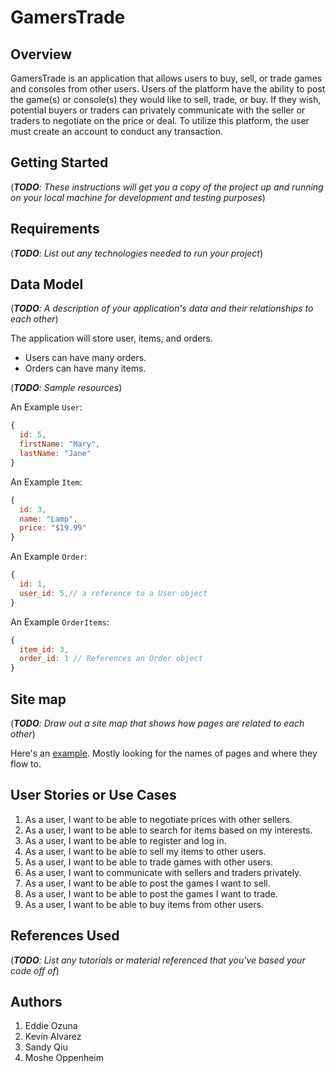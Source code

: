# GamersTrade


## Overview

GamersTrade is an application that allows users to buy, sell, or trade games and consoles from other users. Users of the platform have the ability to post the game(s) or console(s) they would like to sell, trade, or buy. If they wish, potential buyers or traders can privately communicate with the seller or traders to negotiate on the price or deal. To utilize this platform, the user must create an account to conduct any transaction.



## Getting Started
(___TODO__: These instructions will get you a copy of the project up and running on your local machine for development and testing purposes_)


## Requirements

(___TODO__: List out any technologies needed to run your project_)


## Data Model

(___TODO__: A description of your application's data and their relationships to each other_)

The application will store user, items, and orders.

- Users can have many orders.
- Orders can have many items.

(___TODO__: Sample resources_)

An Example `User`:

```javascript
{
  id: 5,
  firstName: "Mary",
  lastName: "Jane"
}
```

An Example `Item`:

```javascript
{
  id: 3,
  name: "Lamp",
  price: "$19.99"
}
```

An Example `Order`:

```javascript
{
  id: 1,
  user_id: 5,// a reference to a User object
}
```

An Example `OrderItems`:

```javascript
{
  item_id: 3,
  order_id: 1 // References an Order object
}
```

## Site map

(___TODO__: Draw out a site map that shows how pages are related to each other_)

Here's an [example](https://www.kauligmedia.com/media/1589/sitemap-01.jpg). Mostly looking for the names of pages and where they flow to.

## User Stories or Use Cases

1. As a user, I want to be able to negotiate prices with other sellers. 
2. As a user, I want to be able to search for items based on my interests.
3. As a user, I want to be able to register and log in.
4. As a user, I want to be able to sell my items to other users.
5. As a user, I want to be able to trade games with other users.
6. As a user, I want to communicate with sellers and traders privately.
7. As a user, I want to be able to post the games I want to sell.
8. As a user, I want to be able to post the games I want to trade.
9. As a user, I want to be able to buy items from other users. 

## References Used

(___TODO__: List any tutorials or material referenced that you've based your code off of_)

## Authors

1. Eddie Ozuna
2. Kevin Alvarez
3. Sandy Qiu
4. Moshe Oppenheim
